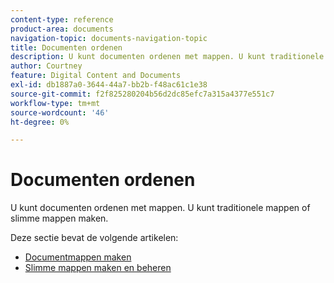 ```yaml
---
content-type: reference
product-area: documents
navigation-topic: documents-navigation-topic
title: Documenten ordenen
description: U kunt documenten ordenen met mappen. U kunt traditionele mappen of slimme mappen maken.
author: Courtney
feature: Digital Content and Documents
exl-id: db1887a0-3644-44a7-bb2b-f48ac61c1e38
source-git-commit: f2f825280204b56d2dc85efc7a315a4377e551c7
workflow-type: tm+mt
source-wordcount: '46'
ht-degree: 0%

---
```


# Documenten ordenen

U kunt documenten ordenen met mappen. U kunt traditionele mappen of slimme mappen maken.

Deze sectie bevat de volgende artikelen:

* [Documentmappen maken](../../documents/organizing-documents/create-documents-folder.md)
* [Slimme mappen maken en beheren](../../documents/organizing-documents/create-manage-smart-folders.md)
